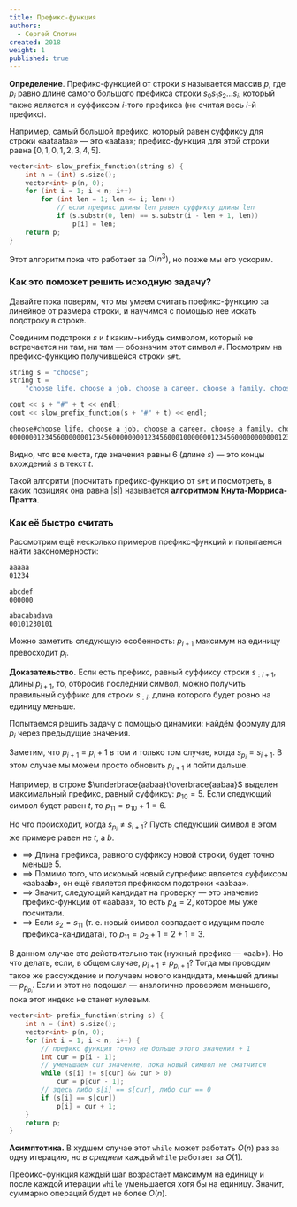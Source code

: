 ```yaml
---
title: Префикс-функция
authors:
  - Сергей Слотин
created: 2018
weight: 1
published: true
---
```


**Определение**. Префикс-функцией от строки $s$ называется массив $p$, где $p_i$ равно длине самого большого префикса строки $s_0 s_1 s_2 \ldots s_i$, который также является и суффиксом $i$-того префикса (не считая весь $i$-й префикс).

Например, самый большой префикс, который равен суффиксу для строки «aataataa» — это «aataa»; префикс-функция для этой строки равна $[0, 1, 0, 1, 2, 3, 4, 5]$.

```c++
vector<int> slow_prefix_function(string s) {
    int n = (int) s.size();
    vector<int> p(n, 0);
    for (int i = 1; i < n; i++)
        for (int len = 1; len <= i; len++)
            // если префикс длины len равен суффиксу длины len
            if (s.substr(0, len) == s.substr(i - len + 1, len))
                p[i] = len;
    return p;
}
```

Этот алгоритм пока что работает за $O(n^3)$, но позже мы его ускорим.

### Как это поможет решить исходную задачу?

Давайте пока поверим, что мы умеем считать префикс-функцию за линейное от размера строки, и научимся с помощью нее искать подстроку в строке.

Соединим подстроки $s$ и $t$ каким-нибудь символом, который не встречается ни там, ни там — обозначим этот символ `#`. Посмотрим на префикс-функцию получившейся строки `s#t`.

```c++
string s = "choose";
string t =
    "choose life. choose a job. choose a career. choose a family. choose a fu...";

cout << s + "#" + t << endl;
cout << slow_prefix_function(s + "#" + t) << endl;
```

```bash
choose#choose life. choose a job. choose a career. choose a family. choose a fu...
0000000123456000000012345600000000123456000100000001234560000000000012345600000000
```

Видно, что все места, где значения равны 6 (длине $s$) — это концы вхождений $s$ в текст $t$.

Такой алгоритм (посчитать префикс-функцию от `s#t` и посмотреть, в каких позициях она равна $|s|$) называется **алгоритмом Кнута-Морриса-Пратта**.

### Как её быстро считать

Рассмотрим ещё несколько примеров префикс-функций и попытаемся найти закономерности:

```bash
aaaaa
01234

abcdef
000000

abacabadava
00101230101
```

Можно заметить следующую особенность: $p_{i+1}$ максимум на единицу превосходит $p_i$.

**Доказательство.** Если есть префикс, равный суффиксу строки $s_{:i+1}$, длины $p_{i+1}$, то, отбросив последний символ, можно получить правильный суффикс для строки $s_{:i}$, длина которого будет ровно на единицу меньше.

Попытаемся решить задачу с помощью динамики: найдём формулу для $p_i$ через предыдущие значения.

Заметим, что $p_{i+1} = p_i + 1$ в том и только том случае, когда $s_{p_i} =s_{i+1}$. В этом случае мы можем просто обновить $p_{i+1}$ и пойти дальше.

Например, в строке $\underbrace{aabaa}t\overbrace{aabaa}$ выделен максимальный префикс, равный суффиксу: $p_{10} = 5$. Если следующий символ будет равен $t$, то $p_{11} = p_{10} + 1 = 6$.

Но что происходит, когда $s_{p_i}\neq s_{i+1}$? Пусть следующий символ в этом же примере равен не $t$, а $b$.

* $\implies$ Длина префикса, равного суффиксу новой строки, будет точно меньше 5.
* $\implies$ Помимо того, что искомый новый супрефикс является суффиксом «aabaa**b**», он ещё является префиксом подстроки «aabaa».
* $\implies$ Значит, следующий кандидат на проверку — это значение префикс-функции от «aabaa», то есть $p_4 = 2$, которое мы уже посчитали.
* $\implies$ Если $s_2 = s_{11}$ (т. е. новый символ совпадает с идущим после префикса-кандидата), то $p_{11} = p_2 + 1 = 2 + 1 = 3$.

В данном случае это действительно так (нужный префикс — «aab»). Но что делать, если, в общем случае, $p_{i+1} \neq p_{p_i+1}$? Тогда мы проводим такое же рассуждение и получаем нового кандидата, меньшей длины — $p_{p_{p_i}}$. Если и этот не подошел — аналогично проверяем меньшего, пока этот индекс не станет нулевым.

```c++
vector<int> prefix_function(string s) {
    int n = (int) s.size();
    vector<int> p(n, 0);
    for (int i = 1; i < n; i++) {
        // префикс функция точно не больше этого значения + 1
        int cur = p[i - 1];
        // уменьшаем cur значение, пока новый символ не сматчится
        while (s[i] != s[cur] && cur > 0)
            cur = p[cur - 1];
        // здесь либо s[i] == s[cur], либо cur == 0
        if (s[i] == s[cur])
            p[i] = cur + 1;
    }
    return p;
}
```

**Асимптотика.** В худшем случае этот `while` может работать $O(n)$ раз за одну итерацию, но *в среднем* каждый `while` работает за $O(1)$.

Префикс-функция каждый шаг возрастает максимум на единицу и после каждой итерации `while` уменьшается хотя бы на единицу. Значит, суммарно операций будет не более $O(n)$.
